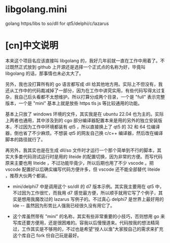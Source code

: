 # libgolang.mini
golang https/libs to so/dll for qt5/delphi/c/lazarus

# [cn]中文说明

本来这个项目名应该直接叫 libgolang 的，我好几年前就一直在工作中用着了。不过既然正式放到 github 上开源还是选择一个正式点的名称为好，毕竟叫 libgolang 的话，那事情也未必太大了。

另外，我也没打算所有的 go 语言都写成 dll 给其他地方用。实际上不但没有，我还从工作中的代码裁减掉了一部分，因为在工作中讲究实用，有些代码写得太过复杂，我自己后头看都不太想维护。所以打算分成两个目录，一个是 "full" 表示完整版本，一个是 "mini" 基本上就是放些 https tls js 等比较通用的功能。

基本上只放了 windows 环境的文件，其实我是在 ubuntu 22.04 也为主的。实际上两者也通用，其中涉及到的 cgo 部分编译器配置本来是用的另外的独立安装版本，不过因为工作中环境都装有 qt5 ，所以直接换上了 qt5 的 32 和 64 位编译器，倒也省了不少麻烦。不想装 qt5 的网友自己换 c/c++ 编译器，然后改在编译脚本的路径就行了。

再另外，我其实也是在生成 dll/so 文件时才运行一个那个简单到不行的脚本，其实大多娄代码测试运行时是用的 liteide 的配置切换，因为非常的方便。而写代码原来主要也用 liteide ，不过功能毕竟少，所以后期也用了不少 vscode 。把 vscode 配置好以后确实编写代码方便许多，但 vscode 还不能全部替代 liteide ，推荐大伙两个都装。


* mini/delphi7 中是调用这个 so/dll 的 d7 版本示例。其实我主要用在 qt5 中，不过因为工作很忙，而我用 d7 感觉最方便，所以顺手就用它写了个例子，其实是想用我魔改过的 lazarus 写例子的。不过真心 delphi7 是世界上最好用的 ide -- 虽然因为形势比人强我已经很久没有用它了。

* 这个库虽然带有 "mini" 的名称，其实有些非常重要的小技巧，否则想用 go 来写库还要方便用，还是很困难的。容我以后慢慢道来。代码按我的想法精简过，工作其实是不够用的，不过也是希望“授人以渔”大家按自己的需求来扩充这个库自己 fork 份自己玩是最好。

